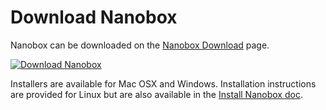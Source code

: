 # Download Nanobox

Nanobox can be downloaded on the [Nanobox Download](https://nanobox.io/download/) page.

[![Download Nanobox](/assets/nanobox-download.png)](https://nanobox.io/download/)

Installers are available for Mac OSX and Windows. Installation instructions are provided for Linux but are also available in the [Install Nanobox doc](https://docs.nanobox.io/getting-started/install-nanobox/).
